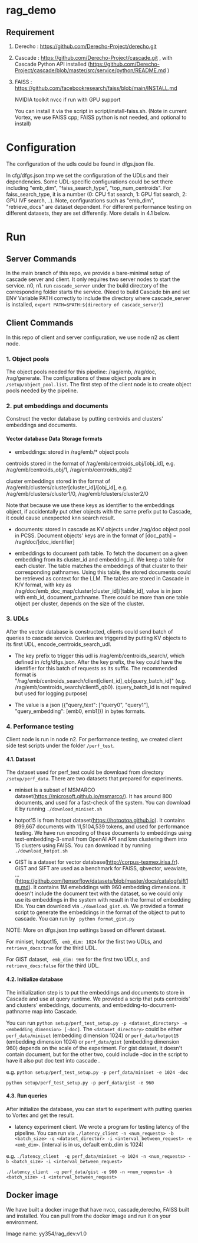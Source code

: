 # rag_demo

## Requirement
1. Derecho : https://github.com/Derecho-Project/derecho.git

2. Cascade : https://github.com/Derecho-Project/cascade.git , with Cascade Python API installed (https://github.com/Derecho-Project/cascade/blob/master/src/service/python/README.md )

3. FAISS : https://github.com/facebookresearch/faiss/blob/main/INSTALL.md 

   NVIDIA toolkit nvcc if run with GPU support

   You can install it via the script in script/install-faiss.sh. (Note in current Vortex, we use FAISS cpp; FAISS python is not needed, and optional to install)


# Configuration
The configuration of the udls could be found in dfgs.json file.

In cfg/dfgs.json.tmp we set the configuration of the UDLs and their dependencies. Some UDL-specific configurations could be set there including "emb_dim", "faiss_search_type", "top_num_centroids". For faiss_search_type, it is a number (0: CPU flat search, 1: GPU flat search, 2: GPU IVF search, ..). Note, configurations such as "emb_dim", "retrieve_docs" are dataset dependent. For different performance testing on different datasets, they are set differently. More details in 4.1 below.

# Run

## Server Commands
In the main branch of this repo, we provide a bare-minimal setup of cascade server and client. It only requires two server nodes to start the service. n0, n1. run ``` cascade_server ``` under the build directory of the corresponding folder starts the service. (Need to build Cascade bin and set ENV Variable PATH correctly to include the directory where cascade_server is installed, ```export PATH=$PATH:${directory of cascade_server}```)


## Client Commands
In this repo of client and server configuration, we use node n2 as client node.

### 1. Object pools
The object pools needed for this pipeline: /rag/emb, /rag/doc, /rag/generate. The configurations of these object pools are in ```/setup/object_pool.list```. The first step of the client node is to create object pools needed by the pipeline.

### 2. put embeddings and documents
Construct the vector database by putting centroids and clusters' embeddings and documents.

#### Vector database Data Storage formats
- embeddings: stored in /rag/emb/* object pools

centroids stored in the format of /rag/emb/centroids_obj/[obj_id], e.g. /rag/emb/centroids_obj/1, /rag/emb/centroids_obj/2

cluster embeddings stored in the format of /rag/emb/clusters/cluster[cluster_id]/[obj_id], e.g. /rag/emb/clusters/cluster1/0, /rag/emb/clusters/cluster2/0

Note that because we use these keys as identifier to the embeddings object, if accidentally put other objects with the same prefix put to Cascade, it could cause unexpected knn search result. 

- documents: stored in cascade as KV objects under /rag/doc object pool in PCSS. Document objects' keys are in the format of [doc_path] = /rag/doc/[doc_identifier]

- embeddings to document path table. To fetch the document on a given embedding from its cluster_id and embedding_id. We keep a table for each cluster. The table matches the embeddings of that cluster to their corresponding pathnames. Using this table, the stored documents could be retrieved as context for the LLM. The tables are stored in Cascade in K/V format, with key as /rag/doc/emb_doc_map/cluster[cluster_id]/[table_id], value is in json with emb_id, document_pathname. There could be more than one table object per cluster, depends on the size of the cluster.



### 3. UDLs
After the vector database is constructed, clients could send batch of queries to cascade service. Queries are triggered by putting KV objects to its first UDL, encode_centroids_search_udl. 

- The key prefix to trigger this udl is /rag/emb/centroids_search/, which defined in /cfg/dfgs.json. After the key prefix, the key could have the identifier for this batch of requests as its suffix. The recommended format is "/rag/emb/centroids_search/client[client_id]_qb[query_batch_id]" (e.g. /rag/emb/centroids_search/client5_qb0). (query_batch_id is not required but used for logging purpose)

- The value is a json ({"query_text": ["query0", "query1"], "query_embedding": [emb0, emb1]}) in bytes formats.




### 4. Performance testing 
Client node is run in node n2. For performance testing, we created client side test scripts under the folder ```/perf_test```. 

#### 4.1. Dataset

The dataset used for perf_test could be download from directory ```/setup/perf_data```. There are two datasets that prepared for experiments.

-  miniset is a subset of MSMARCO dataset(https://microsoft.github.io/msmarco/). It has around 800 documents, and used for a fast-check of the system. You can download it by running ```./download_miniset.sh```

- hotpot15 is from hotpot dataset(https://hotpotqa.github.io). It contains 899,667 documents with 11,5104,539 tokens, and used for performance testing. We have run encoding of these documents to embeddings using text-embedding-3-small from OpenAI API  and knn clustering them into 15 clusters using FAISS. You can download it by running ```./download_hotpot.sh```

- GIST is a dataset for vector database(http://corpus-texmex.irisa.fr). GIST and SIFT are used as a benchmark for FAISS, qbvector, weaviate, ...(https://github.com/tensorflow/datasets/blob/master/docs/catalog/sift1m.md). It contains 1M emebddings with 960 embedding dimensions. It doesn't include the document text with the dataset, so we could only use its embeddings in the system with result in the format of embedding IDs. You can download via ```./download_gist.sh```. We provided a format script to generate the embeddings in the format of the object to put to cascade. You can run by ``` python format_gist.py```

NOTE: More on dfgs.json.tmp settings based on different dataset. 

For miniset, hotpot15, ``` emb_dim: 1024``` for the first two UDLs, and ```retrieve_docs:true``` for the third UDL.

For GIST dataset, ``` emb_dim: 960``` for the first two UDLs, and ```retrieve_docs:false``` for the third UDL.

#### 4.2. Initialize database
The initialization step is to put the embeddings and documents to store in Cascade and use at query runtime. We provided a scrip that puts centroids' and clusters' embeddings, documents, and embedding-to-document-pathname map into Cascade. 

You can run ```python setup/perf_test_setup.py -p <dataset_directory> -e <embedding_dimension> [-doc]```. The ```<dataset_directory>``` could be either ```perf_data/miniset``` (embedding dimension 1024) or ```perf_data/hotpot15``` (embedding dimension 1024) or ```perf_data/gist``` (embedding dimension 960) depends on the scale of the experiment. For gist dataset, it doesn't contain document, but for the other two, could include -doc in the script to have it also put doc text into cascade .

e.g. ```python setup/perf_test_setup.py -p perf_data/miniset -e 1024 -doc ```

```python setup/perf_test_setup.py -p perf_data/gist -e 960 ```

#### 4.3. Run queries
After initialize the database, you can start to experiment with putting queries to Vortex and get the result. 
- latency experiment client. We wrote a program for testing latency of the pipeline. You can run via  ```./latency_client -n <num_requests> -b <batch_size> -q <dataset_director> -i <interval_between_request> -e <emb_dim>```.  (interval is in us, default emb_dim is 1024) 

e.g. ```./latency_client  -q perf_data/miniset -e 1024 -n <num_requests> -b <batch_size> -i <interval_between_request>```

```./latency_client  -q perf_data/gist -e 960 -n <num_requests> -b <batch_size> -i <interval_between_request>```




## Docker image
We have built a docker image that have nvcc, cascade,derecho, FAISS built and installed. You can pull from the docker image and run it on your environment.

Image name: yy354/rag_dev:v1.0
